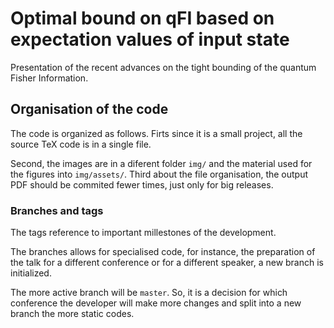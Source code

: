 # Optimal bound on qFI based on expectation values of input state

Presentation of the recent advances on the tight bounding of the quantum Fisher
Information.

## Organisation of the code

The code is organized as follows. Firts since it is a small project, all
the source TeX code is in a single file.

Second, the images are in a diferent folder `img/` and the material used for the figures into `img/assets/`. Third about the file organisation, the output PDF should be commited fewer times, just only for big releases.

### Branches and tags

The tags reference to important millestones of the development.

The branches allows for specialised code, for instance, the preparation
of the talk for a different conference or for a different speaker, a new
branch is initialized.

The more active branch will be `master`. So, it is a decision for which
conference the developer will make more changes and split into a new branch
the more static codes.
